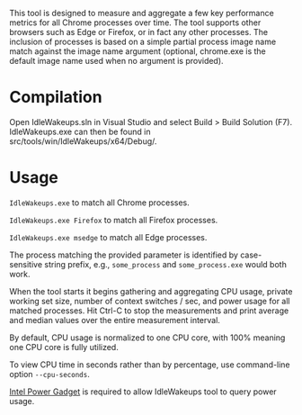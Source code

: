 This tool is designed to measure and aggregate a few key performance metrics
for all Chrome processes over time. The tool supports other browsers such as
Edge or Firefox, or in fact any other processes. The inclusion of processes
is based on a simple partial process image name match against the image name
argument (optional, chrome.exe is the default image name used when no
argument is provided).

# Compilation
Open IdleWakeups.sln in Visual Studio and select Build > Build Solution (F7).
IdleWakeups.exe can then be found in src/tools/win/IdleWakeups/x64/Debug/.

# Usage
`IdleWakeups.exe` to match all Chrome processes.

`IdleWakeups.exe Firefox` to match all Firefox processes.

`IdleWakeups.exe msedge` to match all Edge processes.

The process matching the provided parameter is identified by case-sensitive
string prefix, e.g., `some_process` and `some_process.exe` would both work.

When the tool starts it begins gathering and aggregating CPU usage, private
working set size, number of context switches / sec, and power usage for all
matched processes. Hit Ctrl-C to stop the measurements and print average and
median values over the entire measurement interval.

By default, CPU usage is normalized to one CPU core, with 100% meaning one CPU
core is fully utilized.

To view CPU time in seconds rather than by percentage, use command-line option
`--cpu-seconds`.

[Intel Power Gadget](https://software.intel.com/en-us/articles/intel-power-gadget-20)
is required to allow IdleWakeups tool to query power usage.
